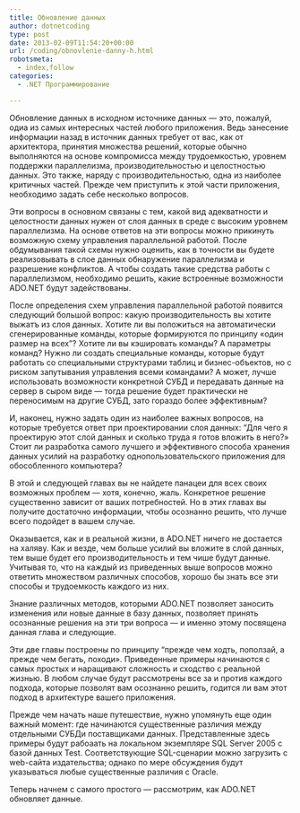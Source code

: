 ```yaml
---
title: Обновление данных
author: dotnetcoding
type: post
date: 2013-02-09T11:54:20+00:00
url: /coding/obnovlenie-danny-h.html
robotsmeta:
  - index,follow
categories:
  - .NET Программирование

---
```

Обновление данных в исходном источнике данных — это, пожалуй, одиа из самых интересных частей любого приложения. Ведь занесение информации назад в источник данных требует от вас, как от архитектора, принятия множества решений, которые обычно выполняются на основе компромисса между трудоемкостью, уровнем поддержки параллелизма, производительностью и целостностью данных.<!--more--> Это также, наряду с производительностью, одна из наиболее критичных частей. Прежде чем приступить к этой части приложения, необходимо задать себе несколько вопросов.

Эти вопросы в основном связаны с тем, какой вид адекватности и целостности данных нужен от слоя данных в среде с высоким уровнем параллелизма. На основе ответов на эти вопросы можно прикинуть возможную схему управления параллельной работой. После обдумывания такой схемы нужно оценить, как в точности вы будете реализовывать в слое данных обнаружение параллелизма и разрешение конфликтов. А чтобы создать такие средства работы с параллелизмом, необходимо решить, какие встроенные возможности ADO.NET будут задействованы.

После определения схем управления параллельной работой появится следующий большой вопрос: какую производительность вы хотите выжатъ из слоя данных. Хотите ли вы положиться на автоматически сгенерированные команды, которые формируются по принципу &#171;один размер на всех”? Хотите ли вы кэшировать команды? А параметры команд? Нужно ли создать специальные команды, которые будут работать со специальными структурами таблиц и бизнес-объектов, но с риском запутывания управления всеми командами? А может, лучше использовать возможности конкретной СУБД и передавать данные на сервер в сыром виде — тогда решение будет практически не переносимым на другие СУБД, зато гораздо более эффективным?

И, наконец, нужно задать один из наиболее важных вопросов, на которые требуется ответ при проектировании слоя данных: “Для чего я проектирую этот слой данных и сколько труда я готов вложить в него?&#187; Стоит ли разработка самого лучшего и эффективного способа хранения данных усилий на разработку однопользовательского приложения для обособленного компьютера?

В этой и следующей главах вы не найдете панацеи для всех своих возможных проблем — хотя, конечно, жаль. Конкретное решение существенно зависит от ваших потребностей. Но в этих главах вы получите достаточно информации, чтобы осознанно решить, что лучше всего подойдет в вашем случае.

Оказывается, как и в реальной жизни, в ADO.NET ничего не достается на халяву. Как и везде, чем больше усилий вы вложите в слой данных, тем выше будет его производительность и тем чише будут данные. Учитывая то, что на каждый из приведенных выше вопросов можно ответить множеством различных способов, хорошо бы знать все эти способы и трудоемкость каждого из них.

Знание различных методов, которыми ADO.NET позволяет заносить изменения или новые данные в базу данных, позволяет принять осознанные решения на эти три вопроса — и именно этому посвящена данная глава и следующие.

Эти две главы построены по принципу “прежде чем ходть, поползай, а прежде чем бегать, походи&#187;. Приведенные примеры начинаются с самых простых и наращивают сложность и сходство с реальной жизнью. В любом случае будут рассмотрены все за и против каждого подхода, которые позволят вам осознанно решить, годится ли вам этот подход в архитектуре вашего приложения.

Прежде чем начать наше путешествие, нужно упомянуть еще один важный момент: где начинаются существенные различия между отдельными СУБДи поставщиками данных. Представленные здесь примеры будут рабоаать на локальном экземпляре SQL Server 2005 с базой данных Test. Соответствующие SQL-сценарии можно загрузить с web-сайта издательства; однако по мере обсуждения будут указываться любые существенные различия с Oracle.

Теперь начнем с самого простого — рассмотрим, как ADO.NET обновляет данные.